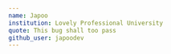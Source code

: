 ```yaml
---
name: Japoo
institution: Lovely Professional University
quote: This bug shall too pass
github_user: japoodev
---
```

